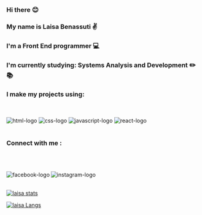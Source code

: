 ### Hi there :blush:

### My name is Laisa Benassuti :v:
### I'm a Front End programmer :computer:
### I'm currently studying: Systems Analysis and Development :pencil2: :books:

### I make my projects using:
<br/>
<br/>
 <img src="https://img.shields.io/badge/HTML5-E34F26?style=for-the-badge&logo=html5&logoColor=white" alt="html-logo"/>
 <img src="https://img.shields.io/badge/CSS3-1572B6?style=for-the-badge&logo=css3&logoColor=white" alt="css-logo"/>
 <img src="https://img.shields.io/badge/JavaScript-F7DF1E?style=for-the-badge&logo=javascript&logoColor=black" alt="javascript-logo"/>
 <img src="https://img.shields.io/badge/react%20os-0088CC?style=for-the-badge&logo=reactos&logoColor=white" alt="react-logo"/>
<br/>
<br/>
  

### Connect with me : 
<br/>
<br/>
<p>
<a href="https://www.facebook.com/laisa.benassuti">
<img align="left"alt="facebook-logo" widht="22px" src="https://img.shields.io/badge/Facebook-1877F2?style=for-the-badge&logo=facebook&logoColor=white">
  <a/>
<a href="https://www.instagram.com/laisabenassuti/">
<img align="left"alt="instagram-logo" widht="22px" src="https://img.shields.io/badge/Instagram-E4405F?style=for-the-badge&logo=instagram&logoColor=white">
  <a/>
</p> 
<br/>
<br/>

[![laisa stats](https://github-readme-stats.vercel.app/api?username=laisabenassuti)](https://github.com/anuraghazra/github-readme-stats)

[![laisa Langs](https://github-readme-stats.vercel.app/api/top-langs/?username=laisabenassuti)](https://github.com/anuraghazra/github-readme-stats)





